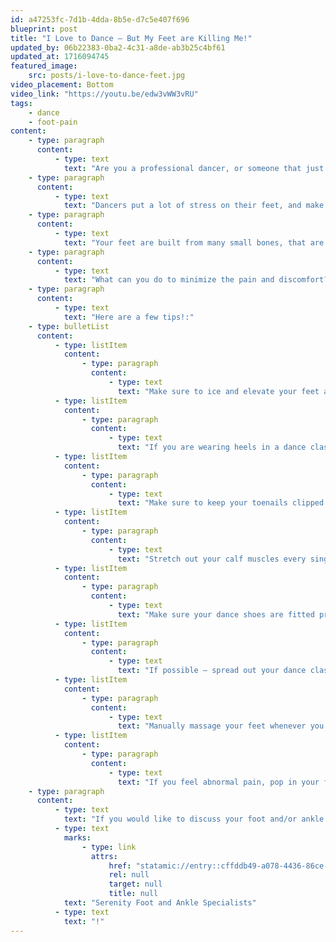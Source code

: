 ```yaml
---
id: a47253fc-7d1b-4dda-8b5e-d7c5e407f696
blueprint: post
title: "I Love to Dance – But My Feet are Killing Me!"
updated_by: 06b22383-0ba2-4c31-a8de-ab3b25c4bf61
updated_at: 1716094745
featured_image:
    src: posts/i-love-to-dance-feet.jpg
video_placement: Bottom
video_link: "https://youtu.be/edw3vWW3vRU"
tags:
    - dance
    - foot-pain
content:
    - type: paragraph
      content:
          - type: text
            text: "Are you a professional dancer, or someone that just loves to take dance classes, but you find that your feet are hurting more and more? Are your feet achy after dance class? Do you feel like you might have to quit something you love because your feet are in pain? Do you ever wonder if there is something you can do to make your feet feel better so you can keep dancing? If you have ever had any of these thoughts – keep on reading!"
    - type: paragraph
      content:
          - type: text
            text: "Dancers put a lot of stress on their feet, and make them work overtime to be able to move their bodies to the beat! Whether you are landing on your feet from a flip during a hip hop routine, on pointe in ballet, or dancing salsa – you are demanding a lot from your feet!"
    - type: paragraph
      content:
          - type: text
            text: "Your feet are built from many small bones, that are held together by many complex ligaments and have tendons that function to give you an arch and allow you to put all of your body weight on the tips of your toes! They are amazing little machines that can do a lot. However, they do have a tipping point.\_ When you are using your feet to accomplish intricate dances on a regular basis, those tendons and ligaments are working overtime to keep all the bones in the correct alignment and maintain the arch of your feet. This causes them to feel achy or sore after a few dance classes and over time can lead to painful callused feet.\_"
    - type: paragraph
      content:
          - type: text
            text: "What can you do to minimize the pain and discomfort?"
    - type: paragraph
      content:
          - type: text
            text: "Here are a few tips!:"
    - type: bulletList
      content:
          - type: listItem
            content:
                - type: paragraph
                  content:
                      - type: text
                        text: "Make sure to ice and elevate your feet after every single class"
          - type: listItem
            content:
                - type: paragraph
                  content:
                      - type: text
                        text: "If you are wearing heels in a dance class or flats (both of which cause stress on your feet) make sure to minimize the use of either outside of class. Instead, wear good supportive shoe gear with orthotics when you are not dancing"
          - type: listItem
            content:
                - type: paragraph
                  content:
                      - type: text
                        text: "Make sure to keep your toenails clipped short and straight across"
          - type: listItem
            content:
                - type: paragraph
                  content:
                      - type: text
                        text: "Stretch out your calf muscles every single day"
          - type: listItem
            content:
                - type: paragraph
                  content:
                      - type: text
                        text: "Make sure your dance shoes are fitted properly and by a professional."
          - type: listItem
            content:
                - type: paragraph
                  content:
                      - type: text
                        text: "If possible – spread out your dance classes to give your feet a chance to rest"
          - type: listItem
            content:
                - type: paragraph
                  content:
                      - type: text
                        text: "Manually massage your feet whenever you can"
          - type: listItem
            content:
                - type: paragraph
                  content:
                      - type: text
                        text: "If you feel abnormal pain, pop in your foot, ankle, or calf, see a specialist soon!"
    - type: paragraph
      content:
          - type: text
            text: "If you would like to discuss your foot and/or ankle pain and get more specific advice, please come see me at "
          - type: text
            marks:
                - type: link
                  attrs:
                      href: "statamic://entry::cffddb49-a078-4436-86ce-5b9c696fd0fa"
                      rel: null
                      target: null
                      title: null
            text: "Serenity Foot and Ankle Specialists"
          - type: text
            text: "!"
---
```

